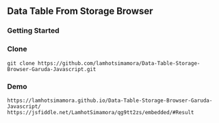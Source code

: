 ## Data Table From Storage Browser


### Getting Started

### Clone
```
git clone https://github.com/lamhotsimamora/Data-Table-Storage-Browser-Garuda-Javascript.git
```


### Demo
```
https://lamhotsimamora.github.io/Data-Table-Storage-Browser-Garuda-Javascript/
https://jsfiddle.net/LamhotSimamora/qg9tt2zs/embedded/#Result
```

